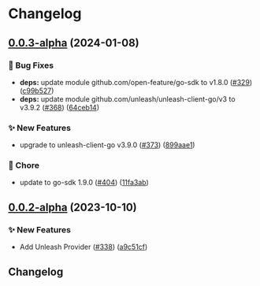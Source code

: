 # Changelog

## [0.0.3-alpha](https://github.com/open-feature/go-sdk-contrib/compare/providers/unleash/v0.0.2-alpha...providers/unleash/v0.0.3-alpha) (2024-01-08)


### 🐛 Bug Fixes

* **deps:** update module github.com/open-feature/go-sdk to v1.8.0 ([#329](https://github.com/open-feature/go-sdk-contrib/issues/329)) ([c99b527](https://github.com/open-feature/go-sdk-contrib/commit/c99b52728bad9dce52bfb78a08ae5f4eea83a397))
* **deps:** update module github.com/unleash/unleash-client-go/v3 to v3.9.2 ([#368](https://github.com/open-feature/go-sdk-contrib/issues/368)) ([64ceb14](https://github.com/open-feature/go-sdk-contrib/commit/64ceb14a50ebe065106b83dde50269dce3ce4d25))


### ✨ New Features

* upgrade to unleash-client-go v3.9.0 ([#373](https://github.com/open-feature/go-sdk-contrib/issues/373)) ([899aae1](https://github.com/open-feature/go-sdk-contrib/commit/899aae1f4f13446225333579e9024cd3c1a93a42))


### 🧹 Chore

* update to go-sdk 1.9.0 ([#404](https://github.com/open-feature/go-sdk-contrib/issues/404)) ([11fa3ab](https://github.com/open-feature/go-sdk-contrib/commit/11fa3aba065a6dd81caca30e76efc16fb64a25e3))

## [0.0.2-alpha](https://github.com/open-feature/go-sdk-contrib/compare/providers/unleash-v0.0.1-alpha...providers/unleash/v0.0.2-alpha) (2023-10-10)


### ✨ New Features

* Add Unleash Provider ([#338](https://github.com/open-feature/go-sdk-contrib/issues/338)) ([a9c51cf](https://github.com/open-feature/go-sdk-contrib/commit/a9c51cf55bb1051a81cf448ffc735dfd70700a84))

## Changelog
